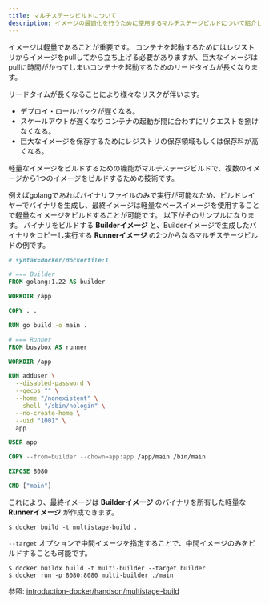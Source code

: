 ```yaml
---
title: マルチステージビルドについて
description: イメージの最適化を行うために使用するマルチステージビルドについて紹介します。
---
```


イメージは軽量であることが重要です。
コンテナを起動するためにはレジストリからイメージをpullしてから立ち上げる必要がありますが、巨大なイメージはpullに時間がかってしまいコンテナを起動するためのリードタイムが長くなります。

リードタイムが長くなることにより様々なリスクが伴います。

* デプロイ・ロールバックが遅くなる。
* スケールアウトが遅くなりコンテナの起動が間に合わずにリクエストを捌けなくなる。
* 巨大なイメージを保存するためにレジストリの保存領域もしくは保存料が高くなる。

軽量なイメージをビルドするための機能がマルチステージビルドで、複数のイメージから1つのイメージをビルドするための技術です。

例えばgolangであればバイナリファイルのみで実行が可能なため、ビルドレイヤーでバイナリを生成し、最終イメージは軽量なベースイメージを使用することで軽量なイメージをビルドすることが可能です。
以下がそのサンプルになります。
バイナリをビルドする **Builderイメージ** と、Builderイメージで生成したバイナリをコピーし実行する **Runnerイメージ** の2つからなるマルチステージビルドの例です。
```Dockerfile
# syntax=docker/dockerfile:1

# === Builder
FROM golang:1.22 AS builder

WORKDIR /app

COPY . .

RUN go build -o main .

# === Runner
FROM busybox AS runner

WORKDIR /app

RUN adduser \
  --disabled-password \
  --gecos "" \
  --home "/nonexistent" \
  --shell "/sbin/nologin" \
  --no-create-home \
  --uid "1001" \
  app

USER app

COPY --from=builder --chown=app:app /app/main /bin/main

EXPOSE 8080

CMD ["main"]
```

これにより、最終イメージは **Builderイメージ** のバイナリを所有した軽量な **Runnerイメージ** が作成できます。

```
$ docker build -t multistage-build .
```

`--target` オプションで中間イメージを指定することで、中間イメージのみをビルドすることも可能です。

```
$ docker buildx build -t multi-builder --target builder .
$ docker run -p 8080:8080 multi-builder ./main
```

参照: <a href="https://github.com/y-ohgi/introduction-docker/tree/main/handson/multistage-build" target="_blank" rel="noopener noreferrer">introduction-docker/handson/multistage-build</a>
